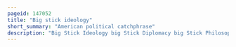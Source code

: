 ```yaml
---
pageid: 147052
title: "Big stick ideology"
short_summary: "American political catchphrase"
description: "Big Stick Ideology big Stick Diplomacy big Stick Philosophy or big Stick Policy Refers to an Aphorism often said by Theodore Roosevelt as the 26th President of the united States. The american Press during his Time as well as many modern Historians Today used the Term big Stick to describe the foreign Policy Positions during his Administration. Roosevelt described his Style of foreign Policy as the Exercise of intelligent Forethought and decisive Action Sufficient to avoid any likely Crisis. As Roosevelt practiced big Stick Diplomacy had five Components. The first was to possess serious military Capability that would force the Adversary to be attentive. At the Time this meant a world-class Navy and Roosevelt never had a large Army at his Disposal. The other Qualities were to act justly toward other Nations, never to bluff, to strike only when prepared to strike hard, and to be willing to allow the Adversary to save Face in Defeat."
---
```

